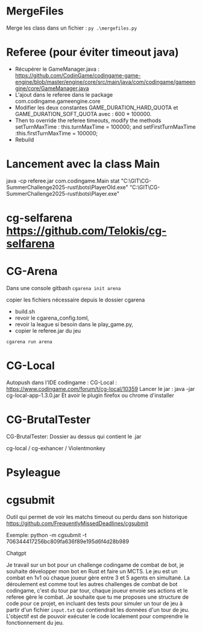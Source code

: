 # MergeFiles

Merge les class dans un fichier :
`py .\mergefiles.py`

# Referee (pour éviter timeout java)

- Récupérer le GameManager.java : https://github.com/CodinGame/codingame-game-engine/blob/master/engine/core/src/main/java/com/codingame/gameengine/core/GameManager.java
- L'ajout dans le referee dans le package com.codingame.gameengine.core
- Modifier les deux constantes GAME_DURATION_HARD_QUOTA et GAME_DURATION_SOFT_QUOTA avec : 600 * 100000.
- Then to override the referee timeouts, modify the methods setTurnMaxTime : this.turnMaxTime = 100000; and setFirstTurnMaxTime :this.firstTurnMaxTime = 100000;
- Rebuild

# Lancement avec la class Main
java -cp referee.jar com.codingame.Main stat "C:\GIT\CG-SummerChallenge2025-rust\bots\PlayerOld.exe" "C:\GIT\CG-SummerChallenge2025-rust\bots\Player.exe"


# cg-selfarena https://github.com/Telokis/cg-selfarena


# CG-Arena

Dans une console gitbash `cgarena init arena`


copier les fichiers nécessaire depuis le dossier cgarena
- build.sh
- revoir le cgarena_config.toml,
- revoir la league si besoin dans le play_game.py,
- copier le referee.jar du jeu


`cgarena run arena`

# CG-Local
Autopush dans l'IDE codingame :
CG-Local : https://www.codingame.com/forum/t/cg-local/10359
Lancer le jar : java -jar cg-local-app-1.3.0.jar
Et avoir le plugin firefox ou chrome d'installer

# CG-BrutalTester
CG-BrutalTester:
Dossier au dessus qui contient le .jar

cg-local / cg-exhancer / Violentmonkey

# Psyleague

# cgsubmit
Outil qui permet de voir les matchs timeout ou perdu dans son historique
https://github.com/FrequentlyMissedDeadlines/cgsubmit

Exemple: python -m cgsubmit -t 706344417256bc809fa636f89e195d6f4d28b989




Chatgpt


Je travail sur un bot pour un challenge codingame de combat de bot, je souhaite développer mon bot en Rust et faire un MCTS. 
Le jeu est un combat en 1v1 où chaque joueur gère entre 3 et 5 agents en simultané.
La déroulement est comme tout les autres challenges de combat de bot codingame, c'est du tour par tour, chaque joueur envoie ses actions et le referee gère le combat.
Je souhaite que tu me proposes une structure de code pour ce projet, en incluant des tests pour simuler un tour de jeu à partir d'un fichier `input.txt` qui contiendrait les données d'un tour de jeu. 
L'objectif est de pouvoir exécuter le code localement pour comprendre le fonctionnement du jeu.
